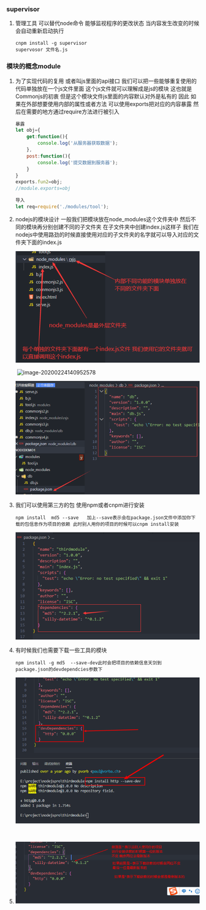 ### supervisor

1. 管理工具  可以替代node命令 能够监视程序的更改状态  当内容发生改变的时候 会自动重新启动执行

   ```
   cnpm install -g supervisor
   supervosor 文件名.js
   ```

### 模块的概念module

1. 为了实现代码的复用  或者叫js里面的api接口 我们可以把一些能够重复使用的代码单独放在一个js文件里面  这个js文件就可以理解成是js的模块 这也就是Commonjs的初衷  但是这个模块文件js里面的内容默认对外是私有的 因此 如果在外部想要使用内部的属性或者方法 可以使用exports把对应的内容暴露 然后在需要的地方通过require方法进行被引入

   ```js
   暴露
   let obj={
       get:function(){
           console.log('从服务器获取数据');
       },
       post:function(){
           console.log('提交数据到服务器');
       }
   }
   exports.fun2=obj;
   //module.exports=obj
   ```

   ```js
   导入
   let req=require('./modules/tool');
   ```

2. nodejs的模块设计  一般我们把模块放在node_modules这个文件夹中 然后不同的模块再分别创建不同的子文件夹 在子文件夹中创建index.js这样子 我们在nodejs中使用路劲的时候直接使用对应的子文件夹的名字就可以导入对应的文件夹下面的index.js

   ![image-20200224135257689](assets/image-20200224135257689.png)

   ​	![image-20200224140952578](C:\Users\Administrator\AppData\Roaming\Typora\typora-user-images\image-20200224140952578.png)

   ![image-20200224141139583](assets/image-20200224141139583.png)

3. 我们可以使用第三方的包 使用npm或者cnpm进行安装 

   ```
   npm install  md5 --save   加上--save表示会在package.json文件中添加你下载的包信息作为项目的依赖 此时别人用你的项目的时候可以cnpm install安装
   
   ```

   ![image-20200224144350367](assets/image-20200224144350367.png)

4. 有时候我们也需要下载一些工具的模块 

   ```
   npm install -g md5  --save-dev此时会把项目的依赖信息天剑到  package.json的devdependcies参数下
   ```

   ![image-20200224163427402](assets/image-20200224163427402.png)

   ​		

5. ![image-20200224164444661](assets/image-20200224164444661.png)



















